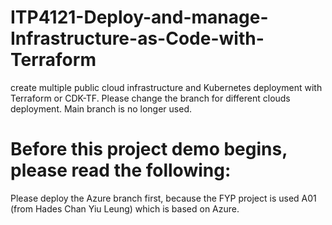 # ITP4121-Deploy-and-manage-Infrastructure-as-Code-with-Terraform
 create multiple public cloud infrastructure and Kubernetes deployment with Terraform or CDK-TF.
 Please change the branch for different clouds deployment.
 Main branch is no longer used.
# Before this project demo begins, please read the following:
 Please deploy the Azure branch first, because the FYP project is used A01 (from Hades Chan Yiu Leung) which is based on Azure.
